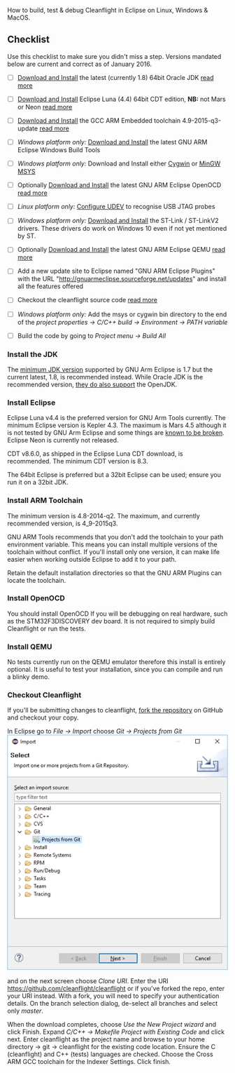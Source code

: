 How to build, test & debug Cleanflight in Eclipse on Linux, Windows & MacOS.

## Checklist

Use this checklist to make sure you didn't miss a step. Versions mandated below are current and correct as of January 2016.

- [ ] [Download and Install](http://www.oracle.com/technetwork/java/javase/downloads/jdk8-downloads-2133151.html) the latest (currently 1.8) 64bit Oracle JDK [read more](#install-the-jdk)
- [ ] [Download and Install](https://eclipse.org/downloads/packages/eclipse-ide-cc-developers/lunasr2) Eclipse Luna (4.4) 64bit CDT edition, **NB:** not Mars or Neon [read more](#install-eclipse)
- [ ] [Download and Install](https://launchpad.net/gcc-arm-embedded/4.9/4.9-2015-q3-update) the GCC ARM Embedded toolchain 4.9-2015-q3-update [read more](#install-arm-toolchain)
 - [ ] *Windows platform only:* [Download and Install](https://github.com/gnuarmeclipse/windows-build-tools/releases) the latest GNU ARM Eclipse Windows Build Tools
 - [ ] *Windows platform only:* Download and Install either [Cygwin](http://cygwin.com/install.html) or [MinGW MSYS](http://sourceforge.net/projects/mingw/files/latest/download)
- [ ] Optionally [Download and Install](https://github.com/gnuarmeclipse/openocd/releases) the latest GNU ARM Eclipse OpenOCD [read more](#install-openocd)
 - [ ] *Linux platform only:* [Configure UDEV](http://gnuarmeclipse.github.io/openocd/install/#udev) to recognise USB JTAG probes
 - [ ] *Windows platform only:* [Download and Install](http://www.st.com/web/en/catalog/tools/FM147/SC1887/PF260219) the ST-Link / ST-LinkV2 drivers. These drivers do work on Windows 10 even if not yet mentioned by ST.
- [ ] Optionally [Download and Install](https://github.com/gnuarmeclipse/qemu/releases) the latest GNU ARM Eclipse QEMU [read more](#install-qemu)
- [ ] Add a new update site to Eclipse named "GNU ARM Eclipse Plugins" with the URL "http://gnuarmeclipse.sourceforge.net/updates" and install all the features offered

- [ ] Checkout the cleanflight source code [read more](#checkout-cleanflight)
 - [ ] *Windows platform only:* Add the msys or cygwin bin directory to the end of the *project properties -> C/C++ build -> Environment -> PATH variable*
- [ ] Build the code by going to *Project menu -> Build All*

### Install the JDK

The [minimum JDK version](http://gnuarmeclipse.github.io/plugins/install/#java) supported by GNU Arm Eclipse is 1.7 but the current latest, 1.8, is recommended instead. While Oracle JDK is the recommended version, [they do also support](http://gnuarmeclipse.github.io/plugins/install/#java) the OpenJDK.

### Install Eclipse

Eclipse Luna v4.4 is the preferred version for GNU Arm Tools currently. The minimum Eclipse version is Kepler 4.3. The maximum is Mars 4.5 although it is not tested by GNU Arm Eclipse and some things are [known to be broken](http://gnuarmeclipse.github.io/plugins/install/#eclipse--cdt). Eclipse Neon is currently not released.

CDT v8.6.0, as shipped in the Eclipse Luna CDT download, is recommended. The minimum CDT version is 8.3.

The 64bit Eclipse is preferred but a 32bit Eclipse can be used; ensure you run it on a 32bit JDK.

### Install ARM Toolchain

The minimum version is 4.8-2014-q2. The maximum, and currently recommended version, is 4_9-2015q3.

GNU ARM Tools recommends that you don't add the toolchain to your path environment variable. This means you can install multiple versions of the toolchain without conflict. If you'll install only one version, it can make life easier when working outside Eclipse to add it to your path.

Retain the default installation directories so that the GNU ARM Plugins can locate the toolchain.

### Install OpenOCD

You should install OpenOCD If you will be debugging on real hardware, such as the STM32F3DISCOVERY dev board. It is not required to simply build Cleanflight or run the tests.

### Install QEMU

No tests currently run on the QEMU emulator therefore this install is entirely optional. It is useful to test your installation, since you can compile and run a blinky demo.

### Checkout Cleanflight

If you'll be submitting changes to cleanflight, [fork the repository](https://help.github.com/articles/fork-a-repo/) on GitHub and checkout your copy.

In Eclipse go to *File -> Import* choose *Git -> Projects from Git*
![projects from git](assets/building-in-eclipse/checkout-cleanflight-001.png)

and on the next screen choose *Clone URI*. Enter the URI https://github.com/cleanflight/cleanflight or if you've forked the repo, enter your URI instead. With a fork, you will need to specify your authentication details. On the branch selection dialog, de-select all branches and select only *master*.

When the download completes, choose *Use the New Project wizard* and click Finish. Expand *C/C++ -> Makefile Project with Existing Code* and click next. Enter cleanflight as the project name and browse to your home directory -> git -> cleanflight for the existing code location. Ensure the C (cleanflight) and C++ (tests) languages are checked. Choose the Cross ARM GCC toolchain for the Indexer Settings. Click finish.
